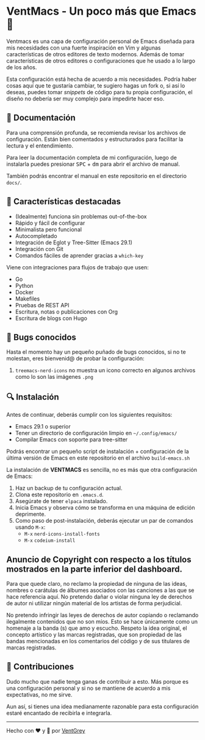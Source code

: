 # VentMacs - Un poco más que Emacs 🚀

Ventmacs es una capa de configuración personal de Emacs diseñada para mis necesidades con una fuerte inspiración en Vim y algunas características de otros editores de texto modernos. Además de tomar características de otros editores o configuraciones que he usado a lo largo de los años.

Esta configuración está hecha de acuerdo a mis necesidades. Podría haber cosas aquí que te gustaría cambiar, te sugiero hagas un fork o, si así lo deseas, puedes tomar *snippets* de código para tu propia configuración, el diseño no debería ser muy complejo para impedirte hacer eso.

## 📘 Documentación

Para una comprensión profunda, se recomienda revisar los archivos de configuración. Están bien comentados y estructurados para facilitar la lectura y el entendimiento.

Para leer la documentación completa de mi configuración, luego de instalarla puedes presionar <kbd>SPC</kbd> + <kbd>dm</kbd> para abrir el archivo de manual.

También podrás encontrar el manual en este repositorio en el directorio `docs/`.

## 🌟 Características destacadas
- (Idealmente) funciona sin problemas out-of-the-box
- Rápido y fácil de configurar
- Minimalista pero funcional
- Autocompletado
- Integración de Eglot y Tree-Sitter (Emacs 29.1)
- Integración con Git
- Comandos fáciles de aprender gracias a `which-key`

Viene con integraciones para flujos de trabajo que usen:

- Go
- Python
- Docker
- Makefiles
- Pruebas de REST API
- Escritura, notas o publicaciones con Org
- Escritura de blogs con Hugo

## 🐛 Bugs conocidos

Hasta el momento hay un pequeño puñado de bugs conocidos, si no te molestan, eres bienvenid@ de probar la configuración:

1. `treemacs-nerd-icons` no muestra un icono correcto en algunos archivos como lo son las imágenes `.png`

## 🔍 Instalación

Antes de continuar, deberás cumplir con los siguientes requisitos:

- Emacs 29.1 o superior
- Tener un directorio de configuración limpio en `~/.config/emacs/`
- Compilar Emacs con soporte para tree-sitter

Podrás encontrar un pequeño script de instalación + configuración de la última versión de Emacs en este repositorio en el archivo `build-emacs.sh`

La instalación de **VENTMACS** es sencilla, no es más que otra configuración de Emacs:

1. Haz un backup de tu configuración actual.
2. Clona este repositorio en `.emacs.d`.
3. Asegúrate de tener `elpaca` instalado.
4. Inicia Emacs y observa cómo se transforma en una máquina de edición deprimente.
5. Como paso de post-instalación, deberás ejecutar un par de comandos usando `M-x`:
   - `M-x` `nerd-icons-install-fonts`
   - `M-x` `codeium-install`

## Anuncio de Copyright con respecto a los títulos mostrados en la parte inferior del dashboard.

Para que quede claro, no reclamo la propiedad de ninguna de las ideas, nombres o carátulas de álbumes asociados con las canciones a las que se hace referencia aquí. No pretendo dañar o violar ninguna ley de derechos de autor ni utilizar ningún material de los artistas de forma perjudicial.

No pretendo infringir las leyes de derechos de autor copiando o reclamando ilegalmente contenidos que no son míos. Esto se hace únicamente como un homenaje a la banda (s) que amo y escucho. Respeto la idea original, el concepto artístico y las marcas registradas, que son propiedad de las bandas mencionadas en los comentarios del código y de sus titulares de marcas registradas.

## 👐 Contribuciones

Dudo mucho que nadie tenga ganas de contribuir a esto. Más porque es una configuración personal y si no se mantiene de acuerdo a mis expectativas, no me sirve. 

Aun así, si tienes una idea medianamente razonable para esta configuración estaré encantado de recibirla e integrarla.

---

Hecho con ❤️ y 🐧 por [VentGrey](https://github.com/VentGrey)
